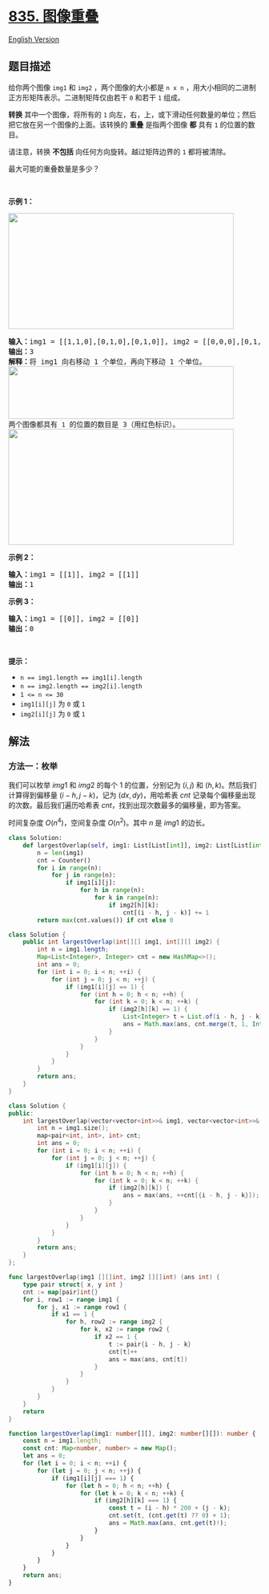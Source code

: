 # [835. 图像重叠](https://leetcode.cn/problems/image-overlap)

[English Version](/solution/0800-0899/0835.Image%20Overlap/README_EN.md)

## 题目描述

<!-- 这里写题目描述 -->

<p>给你两个图像 <code>img1</code> 和 <code>img2</code> ，两个图像的大小都是 <code>n x n</code> ，用大小相同的二进制正方形矩阵表示。二进制矩阵仅由若干 <code>0</code> 和若干 <code>1</code> 组成。</p>

<p><strong>转换</strong> 其中一个图像，将所有的 <code>1</code> 向左，右，上，或下滑动任何数量的单位；然后把它放在另一个图像的上面。该转换的 <strong>重叠</strong> 是指两个图像 <strong>都</strong> 具有 <code>1</code> 的位置的数目。</p>

<div class="original__bRMd">
<div>
<p>请注意，转换 <strong>不包括</strong> 向任何方向旋转。越过矩阵边界的 <code>1</code> 都将被清除。</p>

<p>最大可能的重叠数量是多少？</p>

<p>&nbsp;</p>

<p><strong>示例 1：</strong></p>
<img alt="" src="https://fastly.jsdelivr.net/gh/doocs/leetcode@main/solution/0800-0899/0835.Image%20Overlap/images/overlap1.jpg" style="width: 450px; height: 231px;" />
<pre>
<strong>输入：</strong>img1 = [[1,1,0],[0,1,0],[0,1,0]], img2 = [[0,0,0],[0,1,1],[0,0,1]]
<strong>输出：</strong>3
<strong>解释：</strong>将 img1 向右移动 1 个单位，再向下移动 1 个单位。
<img alt="" src="https://fastly.jsdelivr.net/gh/doocs/leetcode@main/solution/0800-0899/0835.Image%20Overlap/images/overlap_step1.jpg" style="width: 450px; height: 105px;" />
两个图像都具有 <code>1</code> 的位置的数目是 3（用红色标识）。
<img alt="" src="https://fastly.jsdelivr.net/gh/doocs/leetcode@main/solution/0800-0899/0835.Image%20Overlap/images/overlap_step2.jpg" style="width: 450px; height: 231px;" />
</pre>

<p><strong>示例 2：</strong></p>

<pre>
<strong>输入：</strong>img1 = [[1]], img2 = [[1]]
<strong>输出：</strong>1
</pre>

<p><strong>示例 3：</strong></p>

<pre>
<strong>输入：</strong>img1 = [[0]], img2 = [[0]]
<strong>输出：</strong>0
</pre>

<p>&nbsp;</p>

<p><strong>提示：</strong></p>

<ul>
	<li><code>n == img1.length == img1[i].length</code></li>
	<li><code>n == img2.length == img2[i].length</code></li>
	<li><code>1 &lt;= n &lt;= 30</code></li>
	<li><code>img1[i][j]</code> 为 <code>0</code> 或 <code>1</code></li>
	<li><code>img2[i][j]</code> 为 <code>0</code> 或 <code>1</code></li>
</ul>
</div>
</div>

## 解法

### 方法一：枚举

我们可以枚举 $img1$ 和 $img2$ 的每个 $1$ 的位置，分别记为 $(i, j)$ 和 $(h, k)$。然后我们计算得到偏移量 $(i - h, j - k)$，记为 $(dx, dy)$，用哈希表 $cnt$ 记录每个偏移量出现的次数。最后我们遍历哈希表 $cnt$，找到出现次数最多的偏移量，即为答案。

时间复杂度 $O(n^4)$，空间复杂度 $O(n^2)$。其中 $n$ 是 $img1$ 的边长。

<!-- tabs:start -->

```python
class Solution:
    def largestOverlap(self, img1: List[List[int]], img2: List[List[int]]) -> int:
        n = len(img1)
        cnt = Counter()
        for i in range(n):
            for j in range(n):
                if img1[i][j]:
                    for h in range(n):
                        for k in range(n):
                            if img2[h][k]:
                                cnt[(i - h, j - k)] += 1
        return max(cnt.values()) if cnt else 0
```

```java
class Solution {
    public int largestOverlap(int[][] img1, int[][] img2) {
        int n = img1.length;
        Map<List<Integer>, Integer> cnt = new HashMap<>();
        int ans = 0;
        for (int i = 0; i < n; ++i) {
            for (int j = 0; j < n; ++j) {
                if (img1[i][j] == 1) {
                    for (int h = 0; h < n; ++h) {
                        for (int k = 0; k < n; ++k) {
                            if (img2[h][k] == 1) {
                                List<Integer> t = List.of(i - h, j - k);
                                ans = Math.max(ans, cnt.merge(t, 1, Integer::sum));
                            }
                        }
                    }
                }
            }
        }
        return ans;
    }
}
```

```cpp
class Solution {
public:
    int largestOverlap(vector<vector<int>>& img1, vector<vector<int>>& img2) {
        int n = img1.size();
        map<pair<int, int>, int> cnt;
        int ans = 0;
        for (int i = 0; i < n; ++i) {
            for (int j = 0; j < n; ++j) {
                if (img1[i][j]) {
                    for (int h = 0; h < n; ++h) {
                        for (int k = 0; k < n; ++k) {
                            if (img2[h][k]) {
                                ans = max(ans, ++cnt[{i - h, j - k}]);
                            }
                        }
                    }
                }
            }
        }
        return ans;
    }
};
```

```go
func largestOverlap(img1 [][]int, img2 [][]int) (ans int) {
	type pair struct{ x, y int }
	cnt := map[pair]int{}
	for i, row1 := range img1 {
		for j, x1 := range row1 {
			if x1 == 1 {
				for h, row2 := range img2 {
					for k, x2 := range row2 {
						if x2 == 1 {
							t := pair{i - h, j - k}
							cnt[t]++
							ans = max(ans, cnt[t])
						}
					}
				}
			}
		}
	}
	return
}
```

```ts
function largestOverlap(img1: number[][], img2: number[][]): number {
    const n = img1.length;
    const cnt: Map<number, number> = new Map();
    let ans = 0;
    for (let i = 0; i < n; ++i) {
        for (let j = 0; j < n; ++j) {
            if (img1[i][j] === 1) {
                for (let h = 0; h < n; ++h) {
                    for (let k = 0; k < n; ++k) {
                        if (img2[h][k] === 1) {
                            const t = (i - h) * 200 + (j - k);
                            cnt.set(t, (cnt.get(t) ?? 0) + 1);
                            ans = Math.max(ans, cnt.get(t)!);
                        }
                    }
                }
            }
        }
    }
    return ans;
}
```

<!-- tabs:end -->

<!-- end -->
